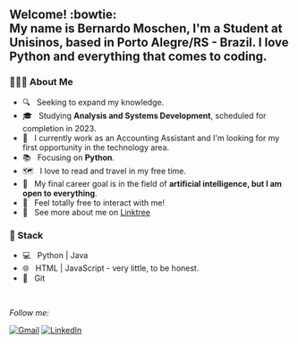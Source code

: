 <h2> Welcome! :bowtie: </br>
 My name is Bernardo Moschen, I'm a Student at Unisinos, based in Porto Alegre/RS - Brazil.
 I love Python and everything that comes to coding.
</h2>


<h3> 👨🏻‍💻 About Me </h3>

- 🔍 &nbsp; Seeking to expand my knowledge.
- 🎓 &nbsp; Studying **Analysis and Systems Development**, scheduled for completion in 2023.
- 💼 &nbsp; I currently work as an Accounting Assistant and I'm looking for my first opportunity in the technology area.
- 📚 &nbsp; Focusing on **Python**.
- 🗺️ &nbsp; I love to read and travel in my free time.
- 🌱 &nbsp; My final career goal is in the field of **artificial intelligence, but I am open to everything**.
- 💬 &nbsp; Feel totally free to interact with me!
- 🔗 &nbsp; See more about me on <a href="www.linktr.ee/BernardoMoschen">Linktree</a>

<h3>🧰 Stack</h3>

- 💻 &nbsp; Python | Java
- 🌐 &nbsp; HTML | JavaScript - very little, to be honest.
- 🔧 &nbsp; Git

<br/>

<i>Follow me:</i><br>

[![Gmail](https://img.shields.io/badge/-GMAIL-D14836?style=for-the-badge&logo=gmail&logoColor=white)](mailto:bernardomoschen.dev@gmail.com)
[![LinkedIn](https://img.shields.io/badge/-LINKEDIN-0077B5?style=for-the-badge&logo=linkedin&logoColor=white)](https://www.linkedin.com/in/bernardomoschen/)
